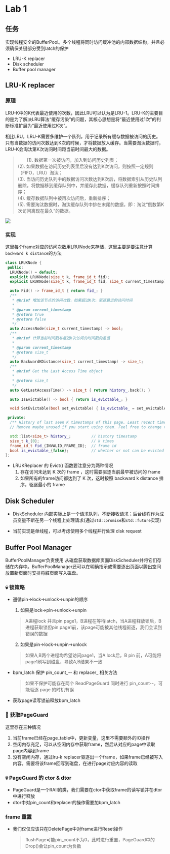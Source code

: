 # Lab 1

## 任务
实现线程安全的BufferPool。多个线程将同时访问缓冲池的内部数据结构，并且必须确保关键部分受到latch的保护

- LRU-K replacer
- Disk scheduler
- Buffer pool manager

## LRU-K replacer
### 原理
LRU-K中的K代表最近使用的次数，因此LRU可以认为是LRU-1。LRU-K的主要目的是为了解决LRU算法“缓存污染”的问题，其核心思想是将“最近使用过1次”的判断标准扩展为“最近使用过K次”。

相比LRU，LRU-K需要多维护一个队列，用于记录所有缓存数据被访问的历史。只有当数据的访问次数达到K次的时候，才将数据放入缓存。当需要淘汰数据时，LRU-K会淘汰第K次访问时间距当前时间最大的数据。

>　　(1). 数据第一次被访问，加入到访问历史列表；  
(2). 如果数据在访问历史列表里后没有达到K次访问，则按照一定规则（FIFO，LRU）淘汰；  
(3). 当访问历史队列中的数据访问次数达到K次后，将数据索引从历史队列删除，将数据移到缓存队列中，并缓存此数据，缓存队列重新按照时间排序；  
(4). 缓存数据队列中被再次访问后，重新排序；  
(5). 需要淘汰数据时，淘汰缓存队列中排在末尾的数据，即：淘汰“倒数第K次访问离现在最久”的数据。

![](../img/lru-k.png)
### 实现
这里每个frame对应的访问次数用LRUNode来存储，这里主要是要注意计算`backward k distance`的方法
```c++
class LRUKNode {
 public:
  LRUKNode() = default;
  explicit LRUKNode(size_t k, frame_id_t fid);
  explicit LRUKNode(size_t k, frame_id_t fid, size_t current_timestamp);

  auto Fid() -> frame_id_t { return fid_; }
  /**
   * @brief 增加该节点的访问次数，如果超过K次，驱逐最远的访问时间
   *
   * @param current_timestamp
   * @return true
   * @return false
   */
  auto AccessNode(size_t current_timestamp) -> bool;
  /**
   * @brief 计算当前时间戳与最近k次访问的时间戳的差值
   *
   * @param current_timestamp
   * @return size_t
   */
  auto BackwardKDistance(size_t current_timestamp) -> size_t;
  /**
   * @brief Get the Last Access Time object
   *
   * @return size_t
   */
  auto GetLastAccessTime() -> size_t { return history_.back(); }

  auto IsEvictable() -> bool { return is_evictable_; }

  void SetEvictable(bool set_evictable) { is_evictable_ = set_evictable; }

 private:
  /** History of last seen K timestamps of this page. Least recent timestamp stored in front. */
  // Remove maybe_unused if you start using them. Feel free to change the member variables as you want.

  std::list<size_t> history_;         // history timestamp
  size_t k_{0};                       // k times
  frame_id_t fid_{INVALID_FRAME_ID};  // frame id
  bool is_evictable_{false};          // whether or not can be evicted
};
```
- LRUKReplacer 的 Evict() 函数要注意分为两种情况
  1. 存在访问未达到 K 次的 frame ，这时需要驱逐当前最早被访问的 frame
  2. 如果所有的frame访问都达到了 K 次，这时按照 backward k distance 排序，驱逐最小的 frame

## Disk Scheduler
- DiskScheduler 内部实际上是一个请求队列，不断接收请求；后台线程作为成员变量不断在另一个线程上处理请求(通过`std::promise`和`std::future`实现)

- 当前实现是单线程，可以考虑使用多个线程并行处理 disk request

## Buffer Pool Manager
BufferPoolManager负责使用 从磁盘获取数据库页面DiskScheduler并将它们存储在内存中。BufferPoolManager还可以在明确指示或需要逐出页面以腾出空间放置新页面时安排将脏页面写入磁盘。

### :skull: 锁策略
- 遵循pin->lock->unlock->unpin的顺序
  1. 如果是lock->pin->unlock->unpin
    > A进程lock 并且pin page1，B进程在等待latch，当A进程释放锁后，B进程获取锁但pin page1前，该page可能被其他线程驱逐，我们会读到错误的数据
  2. 如果是pin->lock->unpin->unlock
    > 如果A,B两个进程均希望访问page1，当A lock后，B pin 前，A可能将page1刷写到磁盘，导致A,B结果不一致
- bpm_latch 保护 pin_count_-- 和 replacer_ 相关方法
  > 如果不保护可能存在两个 ReadPageGuard 同时进行 pin_count--，可能驱逐 page 的时机有误

- 获取page读写锁前释放bpm_latch

### :loudspeaker: 获取PageGuard
这里存在三种情况
1. 当前frame已经在page_table中，更新变量，这里不需要额外的IO操作
2. 空闲内存充足，可以从空闲内存中获取frame，然后从对应的page中读取page内容到frame
3. 没有空闲内存，通过lru-k replacer驱逐出一个frame，如果frame已经被写入内容，需要将该frame回写到磁盘，在进行page对应内容的读取

### :skull: PageGuard 的 ctor & dtor
- PageGuard是一个RAII的类，我们需要在ctor中获取frame的读写锁并在dtor中进行释放
- dtor中对pin_count和replacer的操作需要加bpm_latch
### frame 重置
- 我们仅仅应该只在DeletePage中对frame进行Reset操作
  > flushPage可能pin_count不为0，此时进行重置，PageGuard中的Drop()会让pin_count为负数

